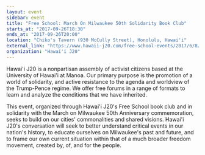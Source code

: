 ```yaml
---
layout: event
sidebar: event
title: "Free School: March On Milwaukee 50th Solidarity Book Club"
starts_at: "2017-09-26T18:30"
ends_at: "2017-09-26T20:00"
location: "Chiko's Tavern (930 McCully Street), Honolulu, Hawai'i"
external_link: "https://www.hawaii-j20.com/free-school-events/2017/6/8/summer-free-school-artactivism-35esc-y25ps-bcbcy-byz3y-gehb6"
organization: "Hawai'i J20"
---
```


Hawai'i J20 is a nonpartisan assembly of activist citizens based at the University of Hawai'i at Manoa. Our primary purpose is the promotion of a world of solidarity, and active resistance to the agenda and worldview of the Trump-Pence regime. We offer free forums in a range of formats to learn and analyze the conditions that we have inherited. 

This event, organized through Hawai'i J20's Free School book club and in solidarity with the March on Milwaukee 50th Anniversary commemoration, seeks to build on our cities' commonalities and shared visions. Hawai'i J20's conversation will seek to better understand critical events in our nation's history, to educate ourselves on Milwaukee's past and future, and to frame our own current situation within that of a much broader freedom movement, created by, of, and for the people.
